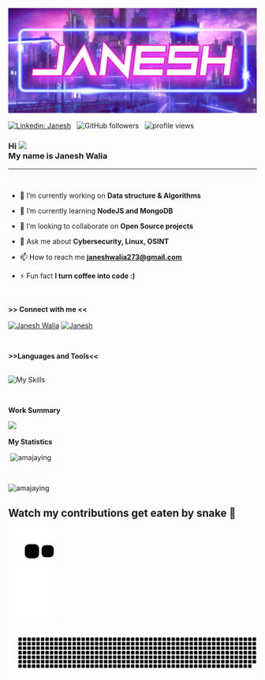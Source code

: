<!-- banner -->
<img src="https://github.com/Janesh7/Janesh7/blob/main/banner.jpg">

[![Linkedin: Janesh](https://img.shields.io/badge/-Janesh-red?style=flat-square&logo=Linkedin&logoColor=white&link=https://www.linkedin.com/in/janesh-walia-483378226/)](https://www.linkedin.com/in/janesh-walia-483378226/) &nbsp;
![GitHub followers](https://img.shields.io/github/followers/Janesh7?label=Follow&style=social) &nbsp;
<img alt = "profile views" src="https://komarev.com/ghpvc/?username=Janesh7&color=brightgreen">

<h3>Hi <img src="https://github.com/TheDudeThatCode/TheDudeThatCode/blob/master/Assets/Hi.gif" width="29px"><br>My name is Janesh Walia</h3>
<hr>
<br>



<!-- My Details -->
<p>
  
- 🔭 I’m currently working on **Data structure & Algorithms**

- 🌱 I’m currently learning **NodeJS and MongoDB**

- 👯 I’m looking to collaborate on **Open Source projects**

<!-- - 📝 I regularly write articles on [j.hashnode.dev](j.hashnode.dev) -->

- 💬 Ask me about **Cybersecurity, Linux, OSINT**

- 📫 How to reach me **janeshwalia273@gmail.com**

- ⚡ Fun fact **I turn coffee into code :)**
    </p><br>




<!-- My Social Handles -->

<b>>> Connect with me <<</b>

<p align="left">
<a href="https://linkedin.com/in/janesh-walia-483378226/" target="blank"><img align="center" src="https://raw.githubusercontent.com/rahuldkjain/github-profile-readme-generator/master/src/images/icons/Social/linked-in-alt.svg" alt="Janesh Walia" height="30" width="40" /></a>
<!-- <a href="https://hashnode.com/@J" target="blank"><img align="center" src="https://raw.githubusercontent.com/rahuldkjain/github-profile-readme-generator/master/src/images/icons/Social/hashnode.svg" alt="@j" height="30" width="40" /></a> -->
<!-- <a href="https://www.leetcode.com/j" target="blank"><img align="center" src="https://raw.githubusercontent.com/rahuldkjain/github-profile-readme-generator/master/src/images/icons/Social/leet-code.svg" alt="j" height="30" width="40" /></a> -->
<a href="https://discord.gg/VGwqy5tdAS" target="blank"><img align="center" src="https://raw.githubusercontent.com/rahuldkjain/github-profile-readme-generator/master/src/images/icons/Social/discord.svg" alt="Janesh" height="30" width="40" /></a>
<!-- <a href="/j.hashnode.dev" target="blank"><img align="center" src="https://raw.githubusercontent.com/rahuldkjain/github-profile-readme-generator/master/src/images/icons/Social/rss.svg" alt="j" height="30" width="40" /></a> -->
</p>

</p>
<br>

<!-- Languages and Tools I use  -->
<b>>>Languages and Tools<<</b><br><br>

![My Skills](https://skills.thijs.gg/icons?i=c,cpp,bash,html,css,js,react,tailwind,jquery,django,python,nodejs,express,mongodb,sqlite,git,docker,jenkins,mysql,aws,java,gcp,selenium,figma,linux&perline=5)
<!-- </p> -->
<br>


<!-- Work Summary -->
<b>Work Summary</b><br>

<img src="https://github-readme-stats.vercel.app/api/top-langs/?username=Janesh7&layout=compact&count_private=true&theme=dark">


<!-- My Stats -->

<b>My Statistics</b><br>

<p>&nbsp;<img align="center" src="https://github-readme-stats.vercel.app/api?username=Janesh7&show_icons=true&locale=en&theme=dark" alt="amajaying" /></p>
<br>
<p><img width="500px" src="https://github-readme-streak-stats.herokuapp.com/?user=Janesh7&theme=dark" alt="amajaying" style="max-width: 100%;"/>
</p>



## Watch my contributions get eaten by snake 🐍

<!-- Contribution Snake -->

![snake gif](https://github.com/Janesh7/Janesh7/blob/output/github-contribution-grid-snake.svg)

<!-- Footer -->
![gitartwork](gitartwork.svg)

<!-- <img src="https://github.com/amajaying/amajaying/blob/main/Footer.jpg"> -->

